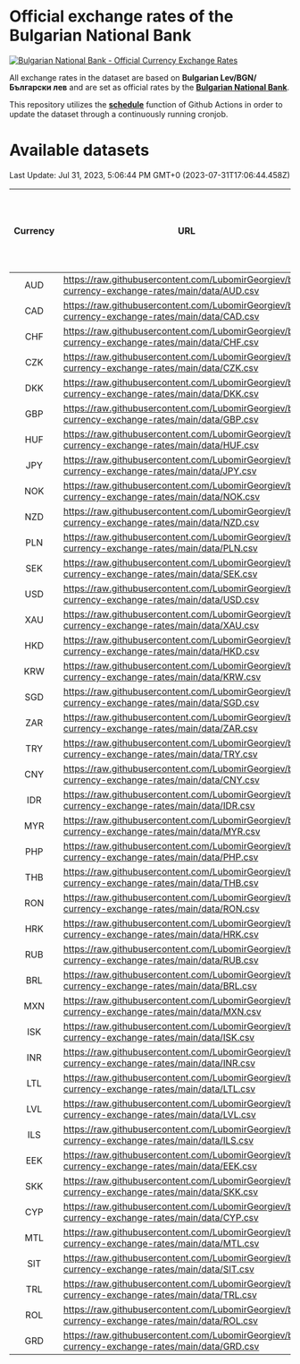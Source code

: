 # Official exchange rates of the Bulgarian National Bank

[![Bulgarian National Bank - Official Currency Exchange Rates](https://github.com/LubomirGeorgiev/bnb-currency-exchange-rates/actions/workflows/update-rates.yml/badge.svg?branch=main)](https://github.com/LubomirGeorgiev/bnb-currency-exchange-rates/actions/workflows/update-rates.yml)

All exchange rates in the dataset are based on **Bulgarian Lev/BGN/Български лев** and are set as official rates by the [**Bulgarian National Bank**](https://www.bnb.bg/Statistics/StExternalSector/StExchangeRates/StERForeignCurrencies/index.htm?toLang=_EN).

This repository utilizes the [**schedule**](https://docs.github.com/en/actions/reference/events-that-trigger-workflows) function of Github Actions in order to update the dataset through a continuously running cronjob.

# Available datasets

<!-- START LINKS (DO NOT EVER FU*ING DELETE THIS COMMENT FOR THE LOVE OF YOUR LIFE!!! IF YOU ARE CURIOS HOW IT WORKS, YOU CAN HAVE A LOOK AT ./src/updateReadme.ts) -->

Last Update: Jul 31, 2023, 5:06:44 PM GMT+0 (2023-07-31T17:06:44.458Z)

| Currency | URL                                                                                             | Number of records | Number of missing days that were filled in |
| :------: | ----------------------------------------------------------------------------------------------- | :---------------: | :----------------------------------------: |
|   AUD    | https://raw.githubusercontent.com/LubomirGeorgiev/bnb-currency-exchange-rates/main/data/AUD.csv |       8567        |                    2644                    |
|   CAD    | https://raw.githubusercontent.com/LubomirGeorgiev/bnb-currency-exchange-rates/main/data/CAD.csv |       8567        |                    2644                    |
|   CHF    | https://raw.githubusercontent.com/LubomirGeorgiev/bnb-currency-exchange-rates/main/data/CHF.csv |       8567        |                    2644                    |
|   CZK    | https://raw.githubusercontent.com/LubomirGeorgiev/bnb-currency-exchange-rates/main/data/CZK.csv |       8567        |                    2644                    |
|   DKK    | https://raw.githubusercontent.com/LubomirGeorgiev/bnb-currency-exchange-rates/main/data/DKK.csv |       8567        |                    2644                    |
|   GBP    | https://raw.githubusercontent.com/LubomirGeorgiev/bnb-currency-exchange-rates/main/data/GBP.csv |       8567        |                    2644                    |
|   HUF    | https://raw.githubusercontent.com/LubomirGeorgiev/bnb-currency-exchange-rates/main/data/HUF.csv |       8567        |                    2644                    |
|   JPY    | https://raw.githubusercontent.com/LubomirGeorgiev/bnb-currency-exchange-rates/main/data/JPY.csv |       8567        |                    2644                    |
|   NOK    | https://raw.githubusercontent.com/LubomirGeorgiev/bnb-currency-exchange-rates/main/data/NOK.csv |       8567        |                    2644                    |
|   NZD    | https://raw.githubusercontent.com/LubomirGeorgiev/bnb-currency-exchange-rates/main/data/NZD.csv |       8567        |                    2644                    |
|   PLN    | https://raw.githubusercontent.com/LubomirGeorgiev/bnb-currency-exchange-rates/main/data/PLN.csv |       8567        |                    2644                    |
|   SEK    | https://raw.githubusercontent.com/LubomirGeorgiev/bnb-currency-exchange-rates/main/data/SEK.csv |       8567        |                    2644                    |
|   USD    | https://raw.githubusercontent.com/LubomirGeorgiev/bnb-currency-exchange-rates/main/data/USD.csv |       8567        |                    2644                    |
|   XAU    | https://raw.githubusercontent.com/LubomirGeorgiev/bnb-currency-exchange-rates/main/data/XAU.csv |       8567        |                    2646                    |
|   HKD    | https://raw.githubusercontent.com/LubomirGeorgiev/bnb-currency-exchange-rates/main/data/HKD.csv |       8267        |                    2555                    |
|   KRW    | https://raw.githubusercontent.com/LubomirGeorgiev/bnb-currency-exchange-rates/main/data/KRW.csv |       8267        |                    2555                    |
|   SGD    | https://raw.githubusercontent.com/LubomirGeorgiev/bnb-currency-exchange-rates/main/data/SGD.csv |       8267        |                    2555                    |
|   ZAR    | https://raw.githubusercontent.com/LubomirGeorgiev/bnb-currency-exchange-rates/main/data/ZAR.csv |       8267        |                    2555                    |
|   TRY    | https://raw.githubusercontent.com/LubomirGeorgiev/bnb-currency-exchange-rates/main/data/TRY.csv |       6747        |                    2083                    |
|   CNY    | https://raw.githubusercontent.com/LubomirGeorgiev/bnb-currency-exchange-rates/main/data/CNY.csv |       6631        |                    2051                    |
|   IDR    | https://raw.githubusercontent.com/LubomirGeorgiev/bnb-currency-exchange-rates/main/data/IDR.csv |       6631        |                    2051                    |
|   MYR    | https://raw.githubusercontent.com/LubomirGeorgiev/bnb-currency-exchange-rates/main/data/MYR.csv |       6631        |                    2051                    |
|   PHP    | https://raw.githubusercontent.com/LubomirGeorgiev/bnb-currency-exchange-rates/main/data/PHP.csv |       6631        |                    2051                    |
|   THB    | https://raw.githubusercontent.com/LubomirGeorgiev/bnb-currency-exchange-rates/main/data/THB.csv |       6631        |                    2051                    |
|   RON    | https://raw.githubusercontent.com/LubomirGeorgiev/bnb-currency-exchange-rates/main/data/RON.csv |       6572        |                    2033                    |
|   HRK    | https://raw.githubusercontent.com/LubomirGeorgiev/bnb-currency-exchange-rates/main/data/HRK.csv |       6418        |                    1982                    |
|   RUB    | https://raw.githubusercontent.com/LubomirGeorgiev/bnb-currency-exchange-rates/main/data/RUB.csv |       6116        |                    1887                    |
|   BRL    | https://raw.githubusercontent.com/LubomirGeorgiev/bnb-currency-exchange-rates/main/data/BRL.csv |       5659        |                    1752                    |
|   MXN    | https://raw.githubusercontent.com/LubomirGeorgiev/bnb-currency-exchange-rates/main/data/MXN.csv |       5659        |                    1752                    |
|   ISK    | https://raw.githubusercontent.com/LubomirGeorgiev/bnb-currency-exchange-rates/main/data/ISK.csv |       5569        |                    1724                    |
|   INR    | https://raw.githubusercontent.com/LubomirGeorgiev/bnb-currency-exchange-rates/main/data/INR.csv |       5290        |                    1636                    |
|   LTL    | https://raw.githubusercontent.com/LubomirGeorgiev/bnb-currency-exchange-rates/main/data/LTL.csv |       5153        |                    1582                    |
|   LVL    | https://raw.githubusercontent.com/LubomirGeorgiev/bnb-currency-exchange-rates/main/data/LVL.csv |       4790        |                    1470                    |
|   ILS    | https://raw.githubusercontent.com/LubomirGeorgiev/bnb-currency-exchange-rates/main/data/ILS.csv |       4566        |                    1417                    |
|   EEK    | https://raw.githubusercontent.com/LubomirGeorgiev/bnb-currency-exchange-rates/main/data/EEK.csv |       3998        |                    1224                    |
|   SKK    | https://raw.githubusercontent.com/LubomirGeorgiev/bnb-currency-exchange-rates/main/data/SKK.csv |       2972        |                    914                     |
|   CYP    | https://raw.githubusercontent.com/LubomirGeorgiev/bnb-currency-exchange-rates/main/data/CYP.csv |       2904        |                    888                     |
|   MTL    | https://raw.githubusercontent.com/LubomirGeorgiev/bnb-currency-exchange-rates/main/data/MTL.csv |       2604        |                    799                     |
|   SIT    | https://raw.githubusercontent.com/LubomirGeorgiev/bnb-currency-exchange-rates/main/data/SIT.csv |       2542        |                    778                     |
|   TRL    | https://raw.githubusercontent.com/LubomirGeorgiev/bnb-currency-exchange-rates/main/data/TRL.csv |       1818        |                    559                     |
|   ROL    | https://raw.githubusercontent.com/LubomirGeorgiev/bnb-currency-exchange-rates/main/data/ROL.csv |       1695        |                    522                     |
|   GRD    | https://raw.githubusercontent.com/LubomirGeorgiev/bnb-currency-exchange-rates/main/data/GRD.csv |        359        |                    107                     |

<!-- END LINKS (DO NOT EVER FU*ING DELETE THIS COMMENT FOR THE LOVE OF YOUR LIFE!!! IF YOU ARE CURIOS HOW IT WORKS, YOU CAN HAVE A LOOK AT ./src/updateReadme.ts) -->
